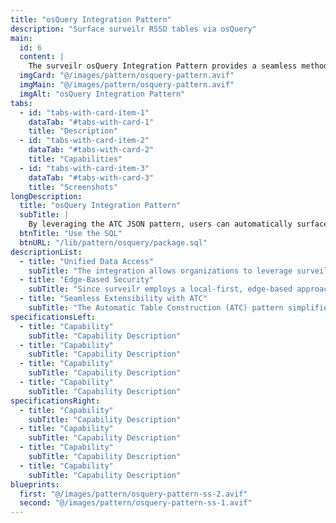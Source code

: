 ```yaml
---
title: "osQuery Integration Pattern"
description: "Surface surveilr RSSD tables via osQuery"
main:
  id: 6
  content: |
    The surveilr osQuery Integration Pattern provides a seamless method to integrate any surveilr-managed database into osQuery using the Automatic Table Construction (ATC) pattern. This allows organizations to query and analyze data from a variety of sources—collected and standardized within surveilr—via osQuery’s SQL interface.
  imgCard: "@/images/pattern/osquery-pattern.avif"
  imgMain: "@/images/pattern/osquery-pattern.avif"
  imgAlt: "osQuery Integration Pattern"
tabs:
  - id: "tabs-with-card-item-1"
    dataTab: "#tabs-with-card-1"
    title: "Description"
  - id: "tabs-with-card-item-2"
    dataTab: "#tabs-with-card-2"
    title: "Capabilities"
  - id: "tabs-with-card-item-3"
    dataTab: "#tabs-with-card-3"
    title: "Screenshots"
longDescription:
  title: "osQuery Integration Pattern"
  subTitle: |
    By leveraging the ATC JSON pattern, users can automatically surface custom tables in osQuery to interact directly with the content stored in surveilr's Resource Surveillance State Database (RSSD). This enables osQuery to dynamically join data from multiple sources (emails, logs, compliance evidence, PLM/CRM systems, etc.), providing powerful querying capabilities for security audits, compliance reporting, and decision-making.
  btnTitle: "Use the SQL"
  btnURL: "/lib/pattern/osquery/package.sql"
descriptionList:
  - title: "Unified Data Access"
    subTitle: "The integration allows organizations to leverage surveilr as a universal data aggregator, pulling from a multitude of data sources. osQuery users benefit from this by gaining a unified interface to query all of the data—regardless of where it originally came from—using standard SQL."
  - title: "Edge-Based Security"
    subTitle: "Since surveilr employs a local-first, edge-based approach, sensitive data is handled securely at the source, before it is ever integrated into the central system or osQuery tables. This enhances data security by reducing the risks associated with transferring sensitive information over networks."
  - title: "Seamless Extensibility with ATC"
    subTitle: "The Automatic Table Construction (ATC) pattern simplifies extending osQuery’s capabilities. No need to write complex C++ extensions or plugins. Instead, users define custom tables in JSON format, making it easy to add new data sources or modify the structure of the tables without redeploying osQuery."
specificationsLeft:
  - title: "Capability"
    subTitle: "Capability Description"
  - title: "Capability"
    subTitle: "Capability Description"
  - title: "Capability"
    subTitle: "Capability Description"
  - title: "Capability"
    subTitle: "Capability Description"
specificationsRight:
  - title: "Capability"
    subTitle: "Capability Description"
  - title: "Capability"
    subTitle: "Capability Description"
  - title: "Capability"
    subTitle: "Capability Description"
  - title: "Capability"
    subTitle: "Capability Description"
blueprints:
  first: "@/images/pattern/osquery-pattern-ss-2.avif"
  second: "@/images/pattern/osquery-pattern-ss-1.avif"
---
```

